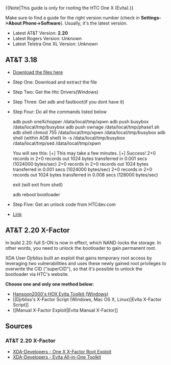 {{Note|This guide is only for rooting the HTC One X (Evita).}}

Make sure to find a guide for the right version number (check in **Settings->About Phone->Software**). Usually, it's the latest version.

* Latest AT&T Version: **2.20**
* Latest Rogers Version: Unknown
* Latest Telstra One XL Version: Unknown

## AT&T 3.18
* [Download the files here](http://forum.xda-developers.com/attachment.php?attachmentid=1973170&d=1368918573)

* Step One: Download and extract the file
* Step Two: Get the Htc Drivers(Windows)
* Step Three: Get adb and fastboot(if you dont have it)
* Step Four: Do all the commands listed below

  adb push oneXchopper /data/local/tmp/xpwn
  adb push busybox /data/local/tmp/busybox
  adb push ownage /data/local/tmp/phase1.sh
  adb shell chmod 755 /data/local/tmp/xpwn /data/local/tmp/busybox
  adb shell 
        (within ADB shell)
        ln -s /data/local/tmp/busybox /data/local/tmp/sed
        /data/local/tmp/xpwn
  
  You will see this: 
  [+] This may take a few minutes.
  [+] Success!
  2+0 records in
  2+0 records out
  1024 bytes transferred in 0.001 secs (1024000 bytes/sec)
  2+0 records in
  2+0 records out
  1024 bytes transferred in 0.001 secs (1024000 bytes/sec)
  2+0 records in
  2+0 records out
  1024 bytes transferred in 0.008 secs (128000 bytes/sec)
  
  exit (will exit from shell)

  adb reboot bootloader

* Step Five: Get an unlock code from HTCdev.com

* [Link](http://forum.xda-developers.com/showthread.php?t=2285086)

## AT&T 2.20 X-Factor

In build 2.20: full S-ON is now in effect, which NAND-locks the storage. In other words, you need to unlock the bootloader to gain permanent root.

XDA User Djrbliss built an exploit that gains temporary root access by leveraging two vulnerabilities and uses these newly gained root privileges to overwrite the CID ("superCID"), so that it's possible to unlock the bootloader via HTC's website.

**Choose one and only one method below:**

* [Hansoon2000's HOX Evita Toolkit (Windows)](http://forum.xda-developers.com/showthread.php?t=1952426)
* [[Djrbliss's X-Factor Script (Windows, Mac OS X, Linux)|Evita X-Factor Script]]
* [[Manual X-Factor Exploit|Evita Manual X-Factor]]

## Sources

### AT&T 2.20 X-Factor

* [XDA-Developers - One X X-Factor Root Exploit](http://forum.xda-developers.com/showthread.php?t=1952038)
* [XDA-Developers - Evita All-in-One Toolkit](http://forum.xda-developers.com/showthread.php?t=1952426)